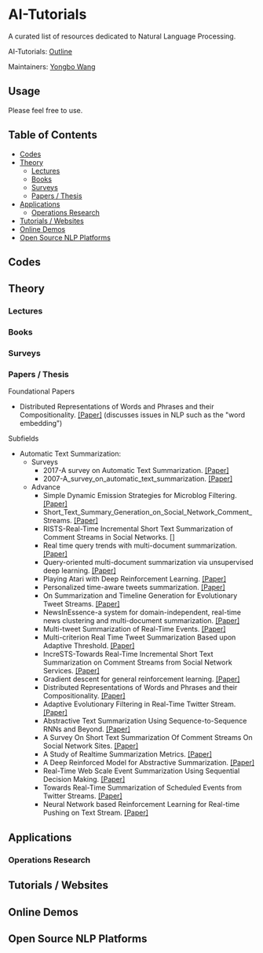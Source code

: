 # AI-Tutorials

A curated list of resources dedicated to Natural Language Processing.

AI-Tutorials: [Outline](https://github.com/yongbowin/AI-Tutorials)

Maintainers: [Yongbo Wang](https://github.com/yongbowin)


## Usage
Please feel free to use.

## Table of Contents

 - [Codes](#codes)
 - [Theory](#theory)
   - [Lectures](#lectures)
   - [Books](#books)
   - [Surveys](#surveys)
   - [Papers / Thesis](#papers--thesis)
 - [Applications](#applications)
   - [Operations Research](#operations-research)
 - [Tutorials / Websites](#tutorials--websites)
 - [Online Demos](#online-demos)
 - [Open Source NLP Platforms](#open-source-NLP-platforms)

## Codes

## Theory

### Lectures

### Books

### Surveys


### Papers / Thesis
Foundational Papers
 - Distributed Representations of Words and Phrases and their Compositionality. [[Paper]](http://ai2-s2-pdfs.s3.amazonaws.com/c829/b63a3ae72a47e1953e1295826c7b2f93bf50.pdf) (discusses issues in NLP such as the "word embedding")

Subfields
 - Automatic Text Summarization:
   - Surveys
     - 2017-A survey on Automatic Text Summarization. [[Paper]](https://www.researchgate.net/profile/Oguzhan_Tas2/publication/319904994_A_survey_on_Automatic_Text_Summarization/links/59cad16945851556e97e3228/A-survey-on-Automatic-Text-Summarization.pdf?origin=publication_detail)
     - 2007-A_survey_on_automatic_text_summarization. [[Paper]](http://www.cs.cmu.edu/afs/cs/Web/People/nasmith/LS2/das-martins.07.pdf)
   - Advance
     - Simple Dynamic Emission Strategies for Microblog Filtering. [[Paper]](https://cs.uwaterloo.ca/~jimmylin/publications/Tan_etal_SIGIR2016b.pdf)
     - Short_Text_Summary_Generation_on_Social_Network_Comment_Streams. [[Paper]](http://www.ijcsonline.com/IJCS/Vol03_Issue07/Short_Text_Summary_Generation_on_Social_Network_Comment_Streams.pdf)
     - RISTS-Real-Time Incremental Short Text Summarization of Comment Streams in Social Networks. [[]](http://bermuda.citi.sinica.edu.tw/wordpress/wp-content/uploads/2014/04/IncreSTS.pdf)
     - Real time query trends with multi-document summarization. [[Paper]](http://patentimages.storage.googleapis.com/pdfs/US7613690.pdf)
     - Query-oriented multi-document summarization via unsupervised deep learning. [[Paper]](http://ai2-s2-pdfs.s3.amazonaws.com/ef9e/17ef4dc2b42c5ec2cacf9a504f844ced484b.pdf)
     - Playing Atari with Deep Reinforcement Learning. [[Paper]](http://www.cl.cam.ac.uk/~ey204/teaching/ACS/R244_2017_2018/papers/mnih_nips_2013.pdf)
     - Personalized time-aware tweets summarization. [[Paper]](http://edgar.meij.pro/wp-content/papercite-data/pdf/sigir-2013-ren.pdf)
     - On Summarization and Timeline Generation for Evolutionary Tweet Streams. [[Paper]](http://www.corporatetech.in/admin/ieee/On%20Summarization%20and%20Timeline%20Generation.pdf)
     - NewsInEssence-a system for domain-independent, real-time news clustering and multi-document summarization. [[Paper]](http://acl-arc.comp.nus.edu.sg/archives/acl-arc-090501d3/data/pdf/anthology-PDF/H/H01/H01-1056.pdf)
     - Multi-tweet Summarization of Real-Time Events. [[Paper]](http://danushka.net/papers/TweetSummary_2013.pdf)
     - Multi-criterion Real Time Tweet Summarization Based upon Adaptive Threshold. [[Paper]](http://oatao.univ-toulouse.fr/17220/1/chellal_17220.pdf)
     - IncreSTS-Towards Real-Time Incremental Short Text Summarization on Comment Streams from Social Network Services. [[Paper]](http://bermuda.citi.sinica.edu.tw/wordpress/wp-content/uploads/2014/04/IncreSTS.pdf)
     - Gradient descent for general reinforcement learning. [[Paper]](http://leemon.com/papers/1999bm.pdf)
     - Distributed Representations of Words and Phrases and their Compositionality. [[Paper]](https://arxiv.org/pdf/1310.4546.pdf)
     - Adaptive Evolutionary Filtering in Real-Time Twitter Stream. [[Paper]](http://59.108.48.35:8080/static/upload/20170614171356_4082.pdf)
     - Abstractive Text Summarization Using Sequence-to-Sequence RNNs and Beyond. [[Paper]](http://ai2-s2-pdfs.s3.amazonaws.com/b9e3/3c9d779ccecdc2a81b9bb52e424d96423220.pdf)
     - A Survey On Short Text Summarization Of Comment Streams On Social Network Sites. [[Paper]](http://ijarcet.org/wp-content/uploads/IJARCET-VOL-4-ISSUE-11-4147-4151.pdf)
     - A Study of Realtime Summarization Metrics. [[Paper]](http://eprints.gla.ac.uk/148597/1/148597.pdf)
     - A Deep Reinforced Model for Abstractive Summarization. [[Paper]](https://openreview.net/pdf/34f5413297ae5ab2dca2ceb906f9fcbc0499bedf.pdf)
     - Real-Time Web Scale Event Summarization Using Sequential Decision Making. [[Paper]](http://www.cs.columbia.edu/nlp/papers/2016/kedzie_event_summarization_sequential_ijcai2016.pdf)
     - Towards Real-Time Summarization of Scheduled Events from Twitter Streams. [[Paper]](http://ia800406.us.archive.org/19/items/arxiv-1204.3731/1204.3731.pdf)
     - Neural Network based Reinforcement Learning for Real-time Pushing on Text Stream. [[Paper]](http://delivery.acm.org/10.1145/3090000/3080677/p913-tan.pdf?ip=210.75.252.190&id=3080677&acc=ACTIVE%20SERVICE&key=33E289E220520BFB%2E6FFDCCEC948C43C2%2E4D4702B0C3E38B35%2E4D4702B0C3E38B35&__acm__=1516376390_eb9e370146ec4081bfb24aa5012c91eb)

## Applications

### Operations Research

## Tutorials / Websites

## Online Demos

## Open Source NLP Platforms


